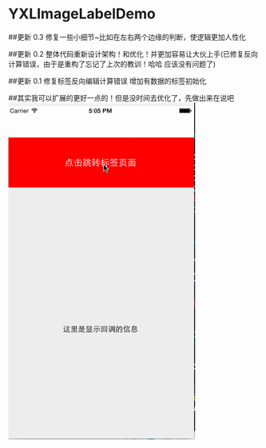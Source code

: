 # YXLImageLabelDemo
##更新 0.3   修复一些小细节~比如在左右两个边缘的判断，使逻辑更加人性化

##更新 0.2   整体代码重新设计架构！和优化！并更加容易让大伙上手(已修复反向计算错误，由于是重构了忘记了上次的教训！哈哈 应该没有问题了)

##更新 0.1   修复标签反向编辑计算错误 增加有数据的标签初始化

##其实我可以扩展的更好一点的！但是没时间去优化了，先做出来在说吧
![(demo)](https://github.com/Yexinglong/YXLImageLabelDemo/blob/master/yxlimageLbelDemo.gif?raw=true)